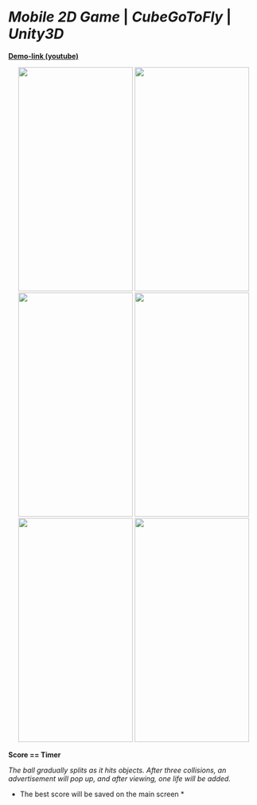 # *Mobile 2D Game* | *CubeGoToFly* | *Unity3D*

**[Demo-link (youtube)](https://www.youtube.com/watch?v=915BgyGdUiQ&ab_channel=kapalulz%3A%D1%81)**


<p align="center">

<img width="230" height="450" src="https://cdn.discordapp.com/attachments/1044227371986853888/1060462076465778688/gif_1.gif">
  
  <img width="230" height="450" src="https://user-images.githubusercontent.com/17459523/210510674-93d59c87-7a73-411b-a128-03730f0a0205.png">
  
  <img width="230" height="450" src="https://user-images.githubusercontent.com/17459523/210510772-c17762fe-8194-4a5a-8652-2f17cdd2a14b.png">
    
  <img width="230" height="450" src="https://user-images.githubusercontent.com/17459523/210510803-8c7477f5-59d8-4d04-868c-527efcea0584.png">
  
  <img width="230" height="450" src="https://user-images.githubusercontent.com/17459523/210512092-cd4d2a0a-5d8b-482b-a2aa-41d92efbb97a.png">
    
  <img width="230" height="450" src="https://user-images.githubusercontent.com/17459523/210512230-fa67963c-0496-4af5-b840-95d50a018f00.png">


</p>


**Score == Timer**

*The ball gradually splits as it hits objects.
After three collisions, an advertisement will pop up, and after viewing, one life will be added.*

* The best score will be saved on the main screen *
